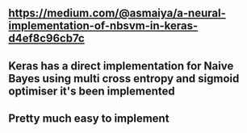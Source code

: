 ## https://medium.com/@asmaiya/a-neural-implementation-of-nbsvm-in-keras-d4ef8c96cb7c 
## Keras has a direct implementation for Naive Bayes using multi cross entropy and sigmoid optimiser it's been implemented
## Pretty much easy to implement

